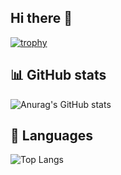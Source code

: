 ## Hi there 👋

[![trophy](https://github-profile-trophy.vercel.app/?username=Sudkir&theme=onedark&title=Commits,Experience)](https://github.com/ryo-ma/github-profile-trophy)

## 📊 GitHub stats
![Anurag's GitHub stats](https://github-readme-stats.vercel.app/api?username=Sudkir&show_icons=true&theme=radical)

## 🧾 Languages
![Top Langs](https://github-readme-stats.vercel.app/api/top-langs/?username=Sudkir&layout=compact)

<!--
**Sudkir/Sudkir** is a ✨ _special_ ✨ repository because its `README.md` (this file) appears on your GitHub profile.

Here are some ideas to get you started:

- 🔭 I’m currently working on ...
- 🌱 I’m currently learning ...
- 👯 I’m looking to collaborate on ...
- 🤔 I’m looking for help with ...
- 💬 Ask me about ...
- 📫 How to reach me: ...
- 😄 Pronouns: ...
- ⚡ Fun fact: ...
-->
